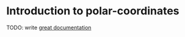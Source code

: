 # Introduction to polar-coordinates

TODO: write [great documentation](http://jacobian.org/writing/what-to-write/)
